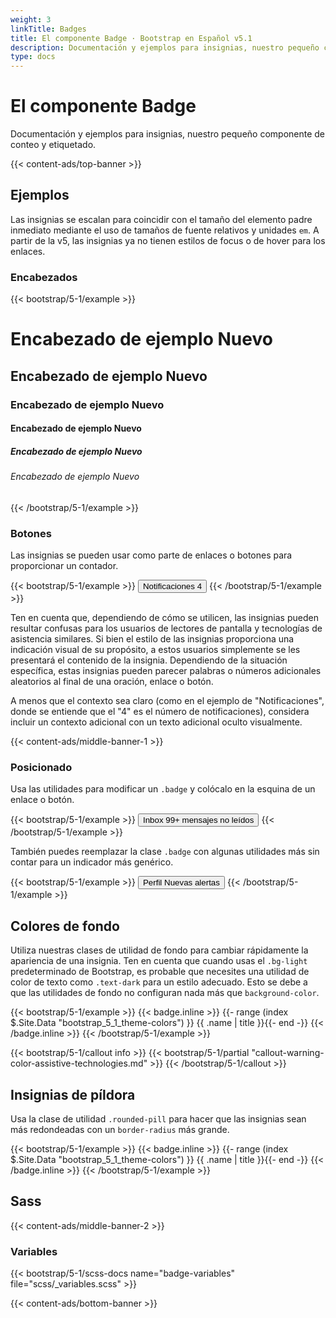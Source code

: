 ```yaml
---
weight: 3
linkTitle: Badges
title: El componente Badge · Bootstrap en Español v5.1
description: Documentación y ejemplos para insignias, nuestro pequeño componente de conteo y etiquetado.
type: docs
---
```


# El componente Badge

Documentación y ejemplos para insignias, nuestro pequeño componente de conteo y etiquetado.

{{< content-ads/top-banner >}}

## Ejemplos

Las insignias se escalan para coincidir con el tamaño del elemento padre inmediato mediante el uso de tamaños de fuente relativos y unidades `em`. A partir de la v5, las insignias ya no tienen estilos de focus o de hover para los enlaces.

### Encabezados

{{< bootstrap/5-1/example >}}
<h1>Encabezado de ejemplo <span class="badge bg-secondary">Nuevo</span></h1>
<h2>Encabezado de ejemplo <span class="badge bg-secondary">Nuevo</span></h2>
<h3>Encabezado de ejemplo <span class="badge bg-secondary">Nuevo</span></h3>
<h4>Encabezado de ejemplo <span class="badge bg-secondary">Nuevo</span></h4>
<h5>Encabezado de ejemplo <span class="badge bg-secondary">Nuevo</span></h5>
<h6>Encabezado de ejemplo <span class="badge bg-secondary">Nuevo</span></h6>
{{< /bootstrap/5-1/example >}}

### Botones

Las insignias se pueden usar como parte de enlaces o botones para proporcionar un contador.

{{< bootstrap/5-1/example >}}
<button type="button" class="btn btn-primary">
  Notificaciones <span class="badge bg-secondary">4</span>
</button>
{{< /bootstrap/5-1/example >}}

Ten en cuenta que, dependiendo de cómo se utilicen, las insignias pueden resultar confusas para los usuarios de lectores de pantalla y tecnologías de asistencia similares. Si bien el estilo de las insignias proporciona una indicación visual de su propósito, a estos usuarios simplemente se les presentará el contenido de la insignia. Dependiendo de la situación específica, estas insignias pueden parecer palabras o números adicionales aleatorios al final de una oración, enlace o botón.

A menos que el contexto sea claro (como en el ejemplo de "Notificaciones", donde se entiende que el "4" es el número de notificaciones), considera incluir un contexto adicional con un texto adicional oculto visualmente.

{{< content-ads/middle-banner-1 >}}

### Posicionado

Usa las utilidades para modificar un `.badge` y colócalo en la esquina de un enlace o botón.

{{< bootstrap/5-1/example >}}
<button type="button" class="btn btn-primary position-relative">
  Inbox
  <span class="position-absolute top-0 start-100 translate-middle badge rounded-pill bg-danger">
    99+
    <span class="visually-hidden">mensajes no leídos</span>
  </span>
</button>
{{< /bootstrap/5-1/example >}}

También puedes reemplazar la clase `.badge` con algunas utilidades más sin contar para un indicador más genérico.

{{< bootstrap/5-1/example >}}
<button type="button" class="btn btn-primary position-relative">
  Perfil
  <span class="position-absolute top-0 start-100 translate-middle p-2 bg-danger border border-light rounded-circle">
    <span class="visually-hidden">Nuevas alertas</span>
  </span>
</button>
{{< /bootstrap/5-1/example >}}

## Colores de fondo

Utiliza nuestras clases de utilidad de fondo para cambiar rápidamente la apariencia de una insignia. Ten en cuenta que cuando usas el `.bg-light` predeterminado de Bootstrap, es probable que necesites una utilidad de color de texto como `.text-dark` para un estilo adecuado. Esto se debe a que las utilidades de fondo no configuran nada más que `background-color`.

{{< bootstrap/5-1/example >}}
{{< badge.inline >}}
{{- range (index $.Site.Data "bootstrap_5_1_theme-colors") }}
<span class="badge bg-{{ .name }}{{ with .contrast_color }} text-{{ . }}{{ end }}">{{ .name | title }}</span>{{- end -}}
{{< /badge.inline >}}
{{< /bootstrap/5-1/example >}}

{{< bootstrap/5-1/callout info >}}
{{< bootstrap/5-1/partial "callout-warning-color-assistive-technologies.md" >}}
{{< /bootstrap/5-1/callout >}}

## Insignias de píldora

Usa la clase de utilidad `.rounded-pill` para hacer que las insignias sean más redondeadas con un `border-radius` más grande.

{{< bootstrap/5-1/example >}}
{{< badge.inline >}}
{{- range (index $.Site.Data "bootstrap_5_1_theme-colors") }}
<span class="badge rounded-pill bg-{{ .name }}{{ with .contrast_color }} text-{{ . }}{{ end }}">{{ .name | title }}</span>{{- end -}}
{{< /badge.inline >}}
{{< /bootstrap/5-1/example >}}

## Sass

{{< content-ads/middle-banner-2 >}}

### Variables

{{< bootstrap/5-1/scss-docs name="badge-variables" file="scss/_variables.scss" >}}

{{< content-ads/bottom-banner >}}